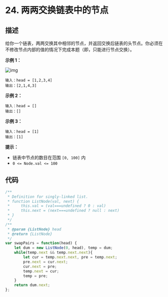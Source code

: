 # 24. 两两交换链表中的节点

## 描述

给你一个链表，两两交换其中相邻的节点，并返回交换后链表的头节点。你必须在不修改节点内部的值的情况下完成本题（即，只能进行节点交换）。

**示例 1：**

![img](https://qiniucloud.qishilong.space/images/swap_ex1.jpg)

```
输入：head = [1,2,3,4]
输出：[2,1,4,3]
```

**示例 2：**

```
输入：head = []
输出：[]
```

**示例 3：**

```
输入：head = [1]
输出：[1] 
```

**提示：**

-   链表中节点的数目在范围 `[0, 100]` 内
-   `0 <= Node.val <= 100`

## 代码

```js
/**
 * Definition for singly-linked list.
 * function ListNode(val, next) {
 *     this.val = (val===undefined ? 0 : val)
 *     this.next = (next===undefined ? null : next)
 * }
 */
/**
 * @param {ListNode} head
 * @return {ListNode}
 */
var swapPairs = function(head) {
    let dum = new ListNode(0, head), temp = dum;
    while(temp.next && temp.next.next){
        let cur = temp.next.next, pre = temp.next;
        pre.next = cur.next;
        cur.next = pre;
        temp.next = cur;
        temp = pre;
    }
    return dum.next;
};
```

